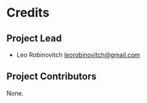 Credits
=======

Project Lead
----------------

* Leo Robinovitch <leorobinovitch@gmail.com>

Project Contributors
------------

None.
